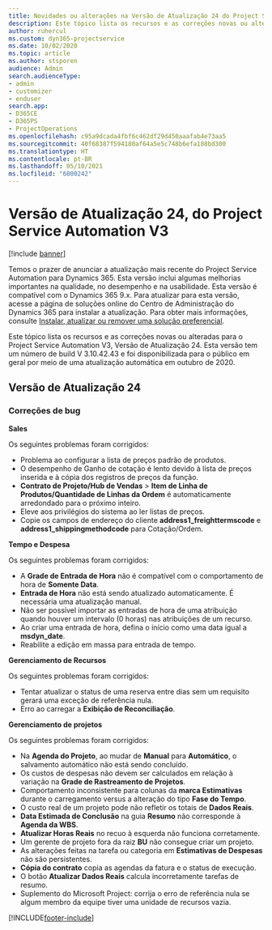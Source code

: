 ```yaml
---
title: Novidades ou alterações na Versão de Atualização 24 do Project Service Automation V3
description: Este tópico lista os recursos e as correções novas ou alteradas disponíveis na Versão de Atualização 24 do Project Service Automation V3.
author: ruhercul
ms.custom: dyn365-projectservice
ms.date: 10/02/2020
ms.topic: article
ms.author: stsporen
audience: Admin
search.audienceType:
- admin
- customizer
- enduser
search.app:
- D365CE
- D365PS
- ProjectOperations
ms.openlocfilehash: c95a9dcada4fbf6c462df29d450aaafab4e73aa5
ms.sourcegitcommit: 40f68387f594180af64a5e5c748b6efa188bd300
ms.translationtype: HT
ms.contentlocale: pt-BR
ms.lasthandoff: 05/10/2021
ms.locfileid: "6000242"
---
```

# <a name="project-service-automation-update-release-24-v3"></a>Versão de Atualização 24, do Project Service Automation V3

[!include [banner](../includes/psa-now-project-operations.md)]

Temos o prazer de anunciar a atualização mais recente do Project Service Automation para Dynamics 365. Esta versão inclui algumas melhorias importantes na qualidade, no desempenho e na usabilidade. Esta versão é compatível com o Dynamics 365 9.x. Para atualizar para esta versão, acesse a página de soluções online do Centro de Administração do Dynamics 365 para instalar a atualização. Para obter mais informações, consulte [Instalar, atualizar ou remover uma solução preferencial](/power-platform/admin/install-remove-preferred-solution).

Este tópico lista os recursos e as correções novas ou alteradas para o Project Service Automation V3, Versão de Atualização 24. Esta versão tem um número de build V 3.10.42.43 e foi disponibilizada para o público em geral por meio de uma atualização automática em outubro de 2020.

## <a name="update-release-24"></a>Versão de Atualização 24

### <a name="bug-fixes"></a>Correções de bug

**Sales**

Os seguintes problemas foram corrigidos:

- Problema ao configurar a lista de preços padrão de produtos.
- O desempenho de Ganho de cotação é lento devido à lista de preços inserida e à cópia dos registros de preços da função.
- **Contrato de Projeto/Hub de Vendas** > **Item de Linha de Produtos/Quantidade de Linhas da Ordem** é automaticamente arredondado para o próximo inteiro.
- Eleve aos privilégios do sistema ao ler listas de preços.
- Copie os campos de endereço do cliente **address1_freighttermscode** e **address1_shippingmethodcode** para Cotação/Ordem. 


**Tempo e Despesa**

Os seguintes problemas foram corrigidos:

- A **Grade de Entrada de Hora** não é compatível com o comportamento de hora de **Somente Data**.
- **Entrada de Hora** não está sendo atualizado automaticamente. É necessária uma atualização manual.
- Não ser possível importar as entradas de hora de uma atribuição quando houver um intervalo (0 horas) nas atribuições de um recurso.
- Ao criar uma entrada de hora, defina o início como uma data igual a **msdyn_date**.
- Reabilite a edição em massa para entrada de tempo.

**Gerenciamento de Recursos**

Os seguintes problemas foram corrigidos:

- Tentar atualizar o status de uma reserva entre dias sem um requisito gerará uma exceção de referência nula.
- Erro ao carregar a **Exibição de Reconciliação**.


**Gerenciamento de projetos**

Os seguintes problemas foram corrigidos:

- Na **Agenda do Projeto**, ao mudar de **Manual** para **Automático**, o salvamento automático não está sendo concluído.
- Os custos de despesas não devem ser calculados em relação à variação na **Grade de Rastreamento de Projetos**.
- Comportamento inconsistente para colunas da **marca Estimativas** durante o carregamento versus a alteração do tipo **Fase do Tempo**.
- O custo real de um projeto pode não refletir os totais de **Dados Reais**.
- **Data Estimada de Conclusão** na guia **Resumo** não corresponde à **Agenda da WBS**.
- **Atualizar Horas Reais** no recuo à esquerda não funciona corretamente.
- Um gerente de projeto fora da raiz **BU** não consegue criar um projeto.
- As alterações feitas na tarefa ou categoria em **Estimativas de Despesas** não são persistentes.
- **Cópia do contrato** copia as agendas da fatura e o status de execução.
- O botão **Atualizar Dados Reais** calcula incorretamente tarefas de resumo.
- Suplemento do Microsoft Project: corrija o erro de referência nula se algum membro da equipe tiver uma unidade de recursos vazia.



[!INCLUDE[footer-include](../includes/footer-banner.md)]